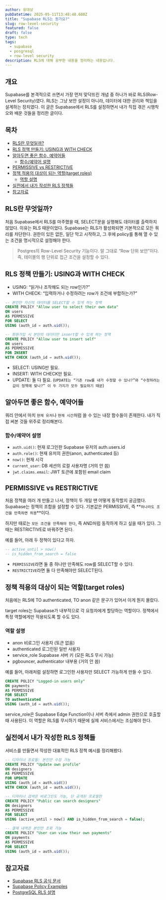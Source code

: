 ```yaml
---
author: 유대상
pubDatetime: 2025-05-11T13:48:48.688Z
title: "Supabase RLS는 뭔가요?"
slug: row-level-security
featured: false
draft: false
type: tech
tags:
  - supabase
  - posgresql
  - row-level security
description: RLS에 대해 공부한 내용을 정리하는 내용입니다.
---
```


## 개요

Supabase를 본격적으로 쓰면서 가장 먼저 맞닥뜨린 개념 중 하나가 바로 RLS(Row-Level Security)였다.
RLS는 그냥 보안 설정이 아니라, 데이터에 대한 권리와 책임을 설계하는 장치였다.
이 글은 Supabase에서 RLS를 설정하면서 내가 직접 겪은 시행착오와 배운 것들을 정리한 글이다.

## 목차

- [RLS란 무엇일까?](#rls란-무엇일까)
- [RLS 정책 만들기: USING과 WITH CHECK](#rls-정책-만들기-using과-with-check)
- [알아두면 좋은 함수, 예약어들](#알아두면-좋은-함수-예약어들)
  - [함수/예약어 설명](#함수예약어-설명)
- [PERMISSIVE vs RESTRICTIVE](#permissive-vs-restrictive)
- [정책 적용의 대상이 되는 역할(target roles)](#정책-적용의-대상이-되는-역할target-roles)
  - [역할 설명](#역할-설명)
- [실전에서 내가 작성한 RLS 정책들](#실전에서-내가-작성한-rls-정책들)
- [참고자료](#참고자료)

## RLS란 무엇일까?

처음 Supabase에서 RLS를 마주했을 때, SELECT문을 실행해도 데이터를 출력하지 않았다.
이유는 RLS 때문이었다. Supabase는 RLS가 활성화되면 기본적으로 모든 쿼리를 차단한다.
권한이 있든 없든, 일단 막고 시작하고, 그 후에 policy를 통해 열 수 있는 조건을 명시적으로 설정해야 한다.

> Postgres의 Row-Level Security 기능이다. 말 그대로 “Row 단위 보안”이다.
> 즉, 테이블의 행 단위로 접근 조건을 설정할 수 있다.

## RLS 정책 만들기: USING과 WITH CHECK

- USING: “읽거나 조작해도 되는 row인가?”
- WITH CHECK: “입력하거나 수정하려는 row가 조건에 부합하는가?”

```sql
-- 본인만 자신의 데이터를 SELECT할 수 있게 하는 정책
CREATE POLICY "Allow user to select their own data"
ON users
AS PERMISSIVE
FOR SELECT
USING (auth_id = auth.uid());
```

```sql
-- 회원가입 시 본인의 데이터만 insert할 수 있게 하는 정책
CREATE POLICY "Allow user to insert self"
ON users
AS PERMISSIVE
FOR INSERT
WITH CHECK (auth_id = auth.uid());
```

- SELECT: USING만 필요.
- INSERT: WITH CHECK만 필요.
- UPDATE: 둘 다 필요. (`UPDATE는 “기존 row를 내가 수정할 수 있나?”와 “수정하려는 값이 정책에 맞나?” 이 두 가지가 모두 필요하기 때문`)

## 알아두면 좋은 함수, 예약어들

쿼리 안에서 마치 `현재 유저`나 `현재 시간`처럼 쓸 수 있는 내장 함수들이 존재한다.
내가 직접 써본 것들 위주로 정리해본다.

### 함수/예약어 설명

- `auth.uid()`: 현재 로그인한 Supabase 유저의 auth.users.id
- `auth.role()`: 현재 유저의 권한(anon, authenticated 등)
- `now()`: 현재 시각
- `current_user`: DB 세션의 로컬 사용자명 (거의 안 씀)
- `jwt.claims.email`: JWT 토큰에 포함된 email claim

## PERMISSIVE vs RESTRICTIVE

처음 정책을 여러 개 만들고 나서, 정책이 두 개일 땐 어떻게 동작할지 궁금했다.
Supabase는 정책의 조합을 설정할 수 있다. 기본값은 PERMISSIVE, 즉 **`하나라도 조건을 만족하면 허용`**이다.

하지만 때로는 `모든 조건을 만족해야 한다`, 즉 AND처럼 동작하게 하고 싶을 때가 있다.
그때는 RESTRICTIVE로 바꿔주면 된다.

예를 들어, 아래 두 정책이 있다고 하자.

```sql
-- active_until > now()
-- is_hidden_from_search = false
```

- `PERMISSIVE`라면 둘 중 하나만 만족해도 row를 SELECT할 수 있다.
- `RESTRICTIVE`라면 둘 다 만족해야만 SELECT된다.

## 정책 적용의 대상이 되는 역할(target roles)

처음에는 RLS에 TO authenticated, TO anon 같은 문구가 있어서 이게 뭔지 몰랐다.

target roles는 Supabase가 내부적으로 각 요청자에게 할당하는 역할이다.
정책에서 특정 역할에게만 적용되도록 할 수도 있다.

### 역할 설명

- anon 비로그인 사용자 (토큰 없음)
- authenticated 로그인된 일반 사용자
- service_role Supabase 서버 키 (모든 RLS 무시 가능)
- pgbouncer, authenticator 내부용 (거의 안 씀)

예를 들어, 아래처럼 설정하면 로그인한 사용자만 SELECT 가능하게 만들 수 있다.

```sql
CREATE POLICY "Logged-in users only"
ON payments
AS PERMISSIVE
FOR SELECT
TO authenticated
USING (auth_id = auth.uid());
```

service_role은 Supabase Edge Function이나 서버 측에서 admin 권한으로 호출할 때 사용된다.
이 역할은 RLS를 무시하기 때문에 실제 서비스에서는 조심해야 한다.

## 실전에서 내가 작성한 RLS 정책들

서비스를 만들면서 작성한 대표적인 RLS 정책 예시를 정리해봤다.

```sql
-- 디자이너 프로필: 본인만 수정 가능
CREATE POLICY "Update own profile"
ON designers
AS PERMISSIVE
FOR UPDATE
USING (auth_id = auth.uid())
WITH CHECK (auth_id = auth.uid());
```

```sql
-- 디자이너 검색은 비로그인도 가능, 단 공개된 프로필만
CREATE POLICY "Public can search designers"
ON designers
AS PERMISSIVE
FOR SELECT
USING (active_until > now() AND is_hidden_from_search = false);
```

```sql
-- 결제 내역은 본인만 조회 가능
CREATE POLICY "User can view their own payments"
ON payments
AS PERMISSIVE
FOR SELECT
USING (auth_id = auth.uid());
```

## 참고자료

- [Supabase RLS 공식 문서](https://supabase.com/docs/guides/auth/row-level-security)
- [Supabase Policy Examples](https://supabase.com/docs/guides/auth/row-level-security#policy-examples)
- [PostgreSQL RLS 설명](https://www.postgresql.org/docs/current/ddl-rowsecurity.html)
